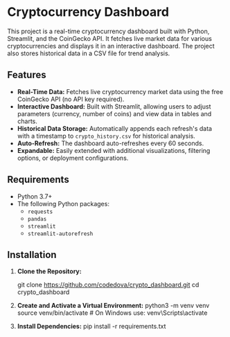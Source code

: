 # Cryptocurrency Dashboard

This project is a real-time cryptocurrency dashboard built with Python, Streamlit, and the CoinGecko API. It fetches live market data for various cryptocurrencies and displays it in an interactive dashboard. The project also stores historical data in a CSV file for trend analysis.

## Features

- **Real-Time Data:** Fetches live cryptocurrency market data using the free CoinGecko API (no API key required).
- **Interactive Dashboard:** Built with Streamlit, allowing users to adjust parameters (currency, number of coins) and view data in tables and charts.
- **Historical Data Storage:** Automatically appends each refresh's data with a timestamp to `crypto_history.csv` for historical analysis.
- **Auto-Refresh:** The dashboard auto-refreshes every 60 seconds.
- **Expandable:** Easily extended with additional visualizations, filtering options, or deployment configurations.

## Requirements

- Python 3.7+
- The following Python packages:
  - `requests`
  - `pandas`
  - `streamlit`
  - `streamlit-autorefresh`

## Installation

1. **Clone the Repository:**

   git clone https://github.com/codedova/crypto_dashboard.git
   cd crypto_dashboard

2. **Create and Activate a Virtual Environment:**
   python3 -m venv venv
   source venv/bin/activate  # On Windows use: venv\Scripts\activate

3. **Install Dependencies:**
   pip install -r requirements.txt

   


